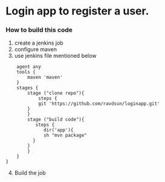 # Login app to register a user.
### How to build this code
1. create a jenkins job
2. configure maven
3. use jenkins file mentioned below 
``` pipeline {  
    agent any  
    tools {  
        maven 'maven'  
    }  
    stages {  
        stage ("clone repo"){  
            steps {  
            git 'https://github.com/ravdsun/loginapp.git'  
        }  
        }  
        stage ("build code"){  
           steps {  
              dir('app'){  
              sh "mvn package"  
          }  
        }      
        }  
    }  
}  
```

4. Build the job
